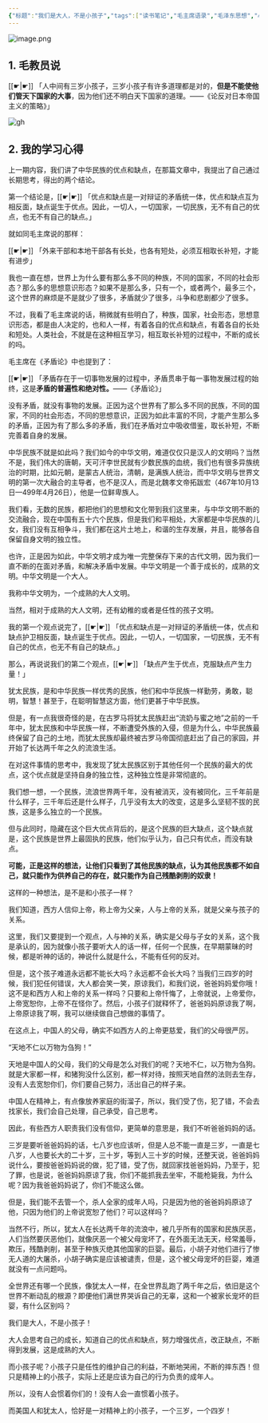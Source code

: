 ```yaml
---
{"标题":"我们是大人，不是小孩子","tags":["读书笔记","毛主席语录","毛泽东思想","心得"],"创建时间":"2023-10-14 08:30","修改时间":"2023-10-14 08:30","dg-publish":true,"link":"https://sunjunyang.notion.site/02ad5fa01c5d4e16a474fc845f127aae","notionID":"02ad5fa0-1c5d-4e16-a474-fc845f127aae","permalink":"/毛泽东思想学习笔记/我们是大人，不是小孩子/","dgPassFrontmatter":true}
---
```



![image.png](https://www.sunjunyang.link/file/77080a23821eac9d12708.png) 
## 1. 毛教员说

[[☛\|☛]] 「人中间有三岁小孩子，三岁小孩子有许多道理都是对的，**但是不能使他们管天下国家的大事**，因为他们还不明白天下国家的道理。——《论反对日本帝国主义的策略》」

![gh](https://cdn.jsdelivr.net/gh/sunjunyang2023/tupian@main/1697260420000n8hsrm.jpg)

## 2. 我的学习心得 

上一期内容，我们讲了中华民族的优点和缺点，在那篇文章中，我提出了自己通过长期思考，得出的两个结论。

第一个结论是，[[☛\|☛]] 「优点和缺点是一对辩证的矛盾统一体，优点和缺点互为相反面，缺点诞生于优点。因此，一切人，一切国家，一切民族，无不有自己的优点，也无不有自己的缺点。」

就如同毛主席说的那样：

[[☛\|☛]] 「外来干部和本地干部各有长处，也各有短处，必须互相取长补短，才能有进步」

我也一直在想，世界上为什么要有那么多不同的种族，不同的国家，不同的社会形态？那么多的思想意识形态？如果不是那么多，只有一个，或者两个，最多三个，这个世界的麻烦是不是就少了很多，矛盾就少了很多，斗争和悲剧都少了很多。

不过，我看了毛主席说的话，稍微就有些明白了，种族，国家，社会形态，思想意识形态，都是由人决定的，也和人一样，有着各自的优点和缺点，有着各自的长处和短处。人类社会，不就是在这种相互学习，相互取长补短的过程中，不断的成长的吗。

毛主席在《矛盾论》中也提到了：

[[☛\|☛]] 「矛盾存在于一切事物发展的过程中，矛盾贯串于每一事物发展过程的始终，这是**矛盾的普遍性和绝对性。**——《矛盾论》」

没有矛盾，就没有事物的发展。正因为这个世界有了那么多不同的民族，不同的国家，不同的社会形态，不同的思想意识，正因为如此丰富的不同，才能产生那么多的矛盾，正因为有了那么多的矛盾，我们在矛盾对立中吸收借鉴，取长补短，不断完善着自身的发展。

中华民族不就是如此吗？我们如今的中华文明，难道仅仅只是汉人的文明吗？当然不是，我们伟大的唐朝，天可汗李世民就有少数民族的血统，我们也有很多异族统治的时期，比如元朝，是蒙古人统治，清朝，是满族人统治，而中华文明与世界文明的第一次大融合的主导者，也不是汉人，而是北魏孝文帝拓跋宏（467年10月13日—499年4月26日），他是一位鲜卑族人。

我们看，无数的民族，都把他们的思想和文化带到我们这里来，与中华文明不断的交流融合，现在中国有五十六个民族，但是我们和平相处，大家都是中华民族的儿女，我们没有互相争斗，我们都在这片土地上，和谐的生存发展，并且，能够各自保留自身文明的独立性。

也许，正是因为如此，中华文明才成为唯一完整保存下来的古代文明，因为我们一直不断的在面对矛盾，和解决矛盾中发展。中华文明是一个善于成长的，成熟的文明。中华文明是一个大人。

我称中华文明为，一个成熟的大人文明。

当然，相对于成熟的大人文明，还有幼稚的或者是任性的孩子文明。

我的第一个观点说完了，[[☛\|☛]] 「优点和缺点是一对辩证的矛盾统一体，优点和缺点护卫相反面，缺点诞生于优点。因此，一切人，一切国家，一切民族，无不有自己的优点，也无不有自己的缺点。」

那么，再说说我们的第二个观点，[[☛\|☛]] 「缺点产生于优点，克服缺点产生力量！」

犹太民族，是和中华民族一样优秀的民族，他们和中华民族一样勤劳，勇敢，聪明，智慧！甚至于，在聪明智慧这方面，他们更甚于中华民族。

但是，有一点我很奇怪的是，在古罗马将犹太民族赶出“流奶与蜜之地”之前的一千年中，犹太民族和中华民族一样，不断遭受外族的入侵，但是为什么，中华民族最终保留了自己的土地，而犹太民族却最终被古罗马帝国彻底赶出了自己的家园，并开始了长达两千年之久的流浪生活。

在对这件事情的思考中，我发现了犹太民族区别于其他任何一个民族的最大的优点，这个优点就是坚持自身的独立性，这种独立性是非常彻底的。

我们想一想，一个民族，流浪世界两千年，没有被消灭，没有被同化，三千年前是什么样子，三千年后还是什么样子，几乎没有太大的改变，这是多么坚韧不拔的民族，这是多么独立的一个民族。

但与此同时，隐藏在这个巨大优点背后的，是这个民族的巨大缺点，这个缺点就是，这个民族是世界上最固执的民族，他们似乎认为，自己只有优点，而没有缺点。

**可能，正是这样的想法，让他们只看到了其他民族的缺点，认为其他民族都不如自己，就只能作为供养自己的存在，就只能作为自己残酷剥削的奴隶！**

这样的一种想法，是不是和小孩子一样？

我们知道，西方人信仰上帝，称上帝为父亲，人与上帝的关系，就是父亲与孩子的关系。

这里，我们又要提到一个观点，人与神的关系，确实是父母与子女的关系，这个我是承认的，因为就像小孩子要听大人的话一样，任何一个民族，在早期蒙昧的时候，都是听神的话的，神说什么就是什么，不能有任何的反对。

但是，这个孩子难道永远都不能长大吗？永远都不会长大吗？当我们三四岁的时候，我们犯任何错误，大人都会笑一笑，原谅我们，和我们说，爸爸妈妈爱你哦！这不是和西方人和上帝的关系一样吗？只要和上帝忏悔了，上帝就说，上帝爱你，上帝宽恕你，上帝不在怪你了。然后，小孩子们就释怀了，爸爸妈妈原谅我了啊，上帝原谅我了啊，我可以继续做自己想做的事情了。

在这点上，中国人的父母，确实不如西方人的上帝更慈爱，我们的父母很严厉。

“天地不仁以万物为刍狗！”

天地是中国人的父母，我们的父母是怎么对我们的呢？天地不仁，以万物为刍狗。就是大家都一样，和猪狗没什么区别，都一样对待，按照天地自然的法则去生存，没有人去宽恕你们，你们要自己努力，活出自己的样子来。

中国人在精神上，有点像放养家庭的街溜子，所以，我们受了伤，犯了错，不会去找家长，我们会自己处理，自己承受，自己思考。

因此，有些西方人职责我们没有信仰，更简单的意思是，我们不听爸爸妈妈的话。

三岁是要听爸爸妈妈的话，七八岁也应该听，但是人总不能一直是三岁，一直是七八岁，人也要长大的二十岁，三十岁，等到人三十岁的时候，还整天说，爸爸妈妈说什么，要按爸爸妈妈说的做，犯了错，受了伤，就回家找爸爸妈妈，乃至于，犯了罪，也是说，爸爸妈妈原谅了我，你们不能抓我去坐牢，不能枪毙我，为什么呢？因为我爸爸妈妈说了，你们不能这么做。

但是，我们能不去管一个，杀人全家的成年人吗，只是因为他的爸爸妈妈原谅了他，只因为他们的上帝说宽恕了他们？可以这样吗？

当然不行，所以，犹太人在长达两千年的流浪中，被几乎所有的国家和民族厌恶，人们当然要厌恶他们，就像厌恶一个被父母宠坏了，在外面无法无天，经常羞辱，欺压，残酷剥削，甚至于种族灭绝其他国家的巨婴。最后，小胡子对他们进行了惨无人道的大屠杀，小胡子确实是应该被谴责，但是，这个被父母宠坏的巨婴，难道就没有一点问题吗。

全世界还有哪一个民族，像犹太人一样，在全世界乱跑了两千年之后，依旧是这个世界不断动乱的根源？即便他们满世界哭诉自己的无辜，这和一个被家长宠坏的巨婴，有什么区别吗？

我们是大人，不是小孩子！

大人会思考自己的成长，知道自己的优点和缺点，努力增强优点，改正缺点，不断得到发展，这是成熟的大人。

而小孩子呢？小孩子只是任性的维护自己的利益，不断地哭闹，不断的摔东西！但只是精神上的小孩子，实际上还是应该为自己的行为负责的成年人。

所以，没有人会惯着你们的！没有人会一直惯着小孩子。

而美国人和犹太人，恰好是一对精神上的小孩子，一个三岁，一个四岁！